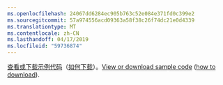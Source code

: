 ```yaml
---
ms.openlocfilehash: 24067dd6284ec905b763c52e084e371fd0c399e2
ms.sourcegitcommit: 57a974556acd09363a58f38c26f74dc21e0d4339
ms.translationtype: MT
ms.contentlocale: zh-CN
ms.lasthandoff: 04/17/2019
ms.locfileid: "59736874"
---
```

<span data-ttu-id="d9582-101">[查看或下载示例代码](https://github.com/aspnet/Docs/tree/master/aspnetcore/tutorials/grpc/grpc-start/samples/GrpcGreeter)（[如何下载](xref:index#how-to-download-a-sample)）。</span><span class="sxs-lookup"><span data-stu-id="d9582-101">[View or download sample code](https://github.com/aspnet/Docs/tree/master/aspnetcore/tutorials/grpc/grpc-start/samples/GrpcGreeter) ([how to download](xref:index#how-to-download-a-sample)).</span></span>
